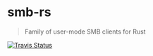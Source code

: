 smb-rs
===========

> Family of user-mode SMB clients for Rust

[![Travis Status](https://travis-ci.org/epage/smb-rs.svg?branch=master)](https://travis-ci.org/epage/smb-rs)

